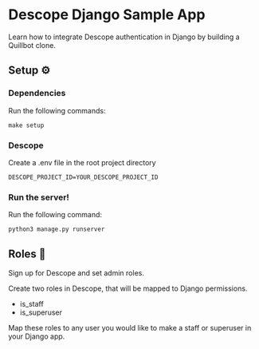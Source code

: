 # Descope Django Sample App

Learn how to integrate Descope authentication in Django by building a Quillbot clone. 

## Setup ⚙️

### Dependencies 

Run the following commands:

```
make setup
```

### Descope

Create a .env file in the root project directory
```
DESCOPE_PROJECT_ID=YOUR_DESCOPE_PROJECT_ID
```

### Run the server!

Run the following command:

```
python3 manage.py runserver
```

## Roles 🥷

Sign up for Descope and set admin roles.

Create two roles in Descope, that will be mapped to Django permissions.
- is_staff
- is_superuser

Map these roles to any user you would like to make a staff or superuser in your Django app.
